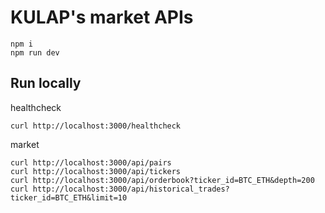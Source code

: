 # KULAP's market APIs
```
npm i
npm run dev
```

## Run locally

healthcheck
```
curl http://localhost:3000/healthcheck
```

market
```
curl http://localhost:3000/api/pairs
curl http://localhost:3000/api/tickers
curl http://localhost:3000/api/orderbook?ticker_id=BTC_ETH&depth=200
curl http://localhost:3000/api/historical_trades?ticker_id=BTC_ETH&limit=10
```

